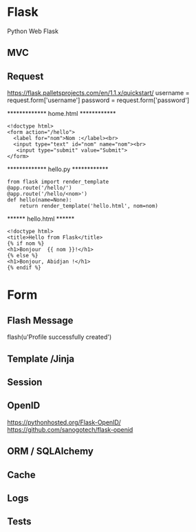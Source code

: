 # Flask
Python  Web  Flask 

## MVC

##  Request
https://flask.palletsprojects.com/en/1.1.x/quickstart/
username = request.form['username']
password = request.form['password']

*************  home.html ************
```
<!doctype html>
<form action="/hello">
  <label for="nom">Nom :</label><br>
  <input type="text" id="nom" name="nom"><br>
   <input type="submit" value="Submit">
</form>
```
*************  hello.py ************
```
from flask import render_template
@app.route('/hello/')
@app.route('/hello/<nom>')
def hello(name=None):
    return render_template('hello.html', nom=nom)
  ```
  ******  hello.html ******
  ```
  <!doctype html>
<title>Hello from Flask</title>
{% if nom %}
  <h1>Bonjour  {{ nom }}!</h1>
{% else %}
  <h1>Bonjour, Abidjan !</h1>
{% endif %}
```
# Form

## Flash Message
flash(u'Profile successfully created')

## Template /Jinja

## Session

## OpenID
https://pythonhosted.org/Flask-OpenID/
https://github.com/sanogotech/flask-openid

## ORM / SQLAlchemy

## Cache

## Logs

## Tests

